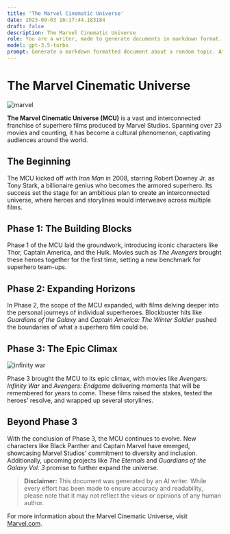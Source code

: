 ```yaml
---
title: 'The Marvel Cinematic Universe'
date: 2023-09-03 16:17:44.183184
draft: false
description: The Marvel Cinematic Universe
role: You are a writer, made to generate documents in markdown format. It is very important that all of the documents you generate are in valid markdown format.
model: gpt-3.5-turbo
prompt: Generate a markdown formatted document about a random topic. At the bottom, include a disclaimer explaining that the document was generated by you. The first line of the document should be the title. Make sure that the entire document is in proper markdown format, using a mix of various tags to make the document visually appealing.
---
```


# The Marvel Cinematic Universe

![marvel](https://cdn.pixabay.com/photo/2017/11/20/11/56/benedict-cumberbatch-2961747_960_720.jpg)

**The Marvel Cinematic Universe (MCU)** is a vast and interconnected franchise of superhero films produced by Marvel Studios. Spanning over 23 movies and counting, it has become a cultural phenomenon, captivating audiences around the world.

## The Beginning

The MCU kicked off with *Iron Man* in 2008, starring Robert Downey Jr. as Tony Stark, a billionaire genius who becomes the armored superhero. Its success set the stage for an ambitious plan to create an interconnected universe, where heroes and storylines would interweave across multiple films.

## Phase 1: The Building Blocks

Phase 1 of the MCU laid the groundwork, introducing iconic characters like Thor, Captain America, and the Hulk. Movies such as *The Avengers* brought these heroes together for the first time, setting a new benchmark for superhero team-ups.

## Phase 2: Expanding Horizons

In Phase 2, the scope of the MCU expanded, with films delving deeper into the personal journeys of individual superheroes. Blockbuster hits like *Guardians of the Galaxy* and *Captain America: The Winter Soldier* pushed the boundaries of what a superhero film could be.

## Phase 3: The Epic Climax

![infinity war](https://cdn.pixabay.com/photo/2018/04/29/16/46/iron-man-3357270_960_720.jpg)

Phase 3 brought the MCU to its epic climax, with movies like *Avengers: Infinity War* and *Avengers: Endgame* delivering moments that will be remembered for years to come. These films raised the stakes, tested the heroes' resolve, and wrapped up several storylines.

## Beyond Phase 3

With the conclusion of Phase 3, the MCU continues to evolve. New characters like Black Panther and Captain Marvel have emerged, showcasing Marvel Studios' commitment to diversity and inclusion. Additionally, upcoming projects like *The Eternals* and *Guardians of the Galaxy Vol. 3* promise to further expand the universe.

> **Disclaimer:** This document was generated by an AI writer. While every effort has been made to ensure accuracy and readability, please note that it may not reflect the views or opinions of any human author.

For more information about the Marvel Cinematic Universe, visit [Marvel.com](https://www.marvel.com/movies).